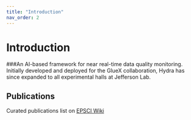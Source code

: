 ```yaml
---
title: "Introduction"
nav_order: 2
---
```


# Introduction

###An AI-based framework for near real-time data quality monitoring. Initially developed and deployed for the GlueX collaboration, Hydra has since expanded to all experimental halls at Jefferson Lab.


## Publications
Curated publications list on [EPSCI Wiki](https://wiki.jlab.org/epsciwiki/index.php/EPSCI_publications_page)

